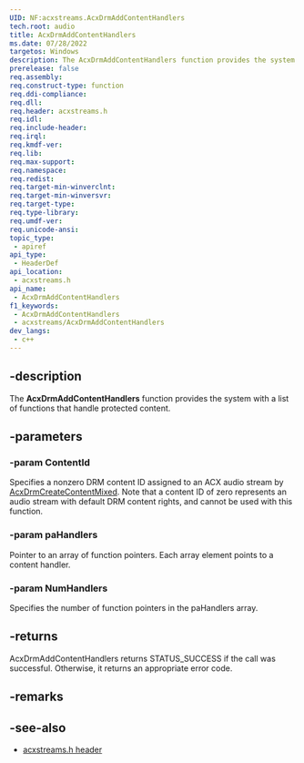 ```yaml
---
UID: NF:acxstreams.AcxDrmAddContentHandlers
tech.root: audio
title: AcxDrmAddContentHandlers
ms.date: 07/28/2022
targetos: Windows
description: The AcxDrmAddContentHandlers function provides the system with a list of functions that handle protected content.
prerelease: false
req.assembly: 
req.construct-type: function
req.ddi-compliance: 
req.dll: 
req.header: acxstreams.h
req.idl: 
req.include-header: 
req.irql: 
req.kmdf-ver: 
req.lib: 
req.max-support: 
req.namespace: 
req.redist: 
req.target-min-winverclnt: 
req.target-min-winversvr: 
req.target-type: 
req.type-library: 
req.umdf-ver: 
req.unicode-ansi: 
topic_type:
 - apiref
api_type:
 - HeaderDef 
api_location:
 - acxstreams.h
api_name:
 - AcxDrmAddContentHandlers
f1_keywords:
 - AcxDrmAddContentHandlers
 - acxstreams/AcxDrmAddContentHandlers
dev_langs:
 - c++
---
```


## -description

The **AcxDrmAddContentHandlers** function provides the system with a list of functions that handle protected content.

## -parameters

### -param ContentId

Specifies a nonzero DRM content ID assigned to an ACX audio stream by [AcxDrmCreateContentMixed](nf-acxstreams-acxdrmcreatecontentmixed.md). Note that a content ID of zero represents an audio stream with default DRM content rights, and cannot be used with this function.

### -param paHandlers

Pointer to an array of function pointers. Each array element points to a content handler.

### -param NumHandlers

Specifies the number of function pointers in the paHandlers array.

## -returns

AcxDrmAddContentHandlers returns STATUS_SUCCESS if the call was successful. Otherwise, it returns an appropriate error code.

## -remarks


## -see-also

- [acxstreams.h header](index.md)
